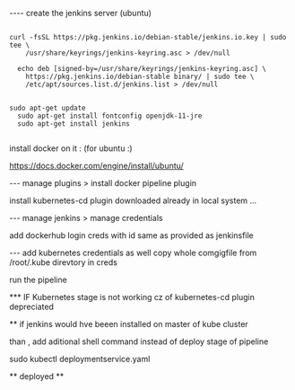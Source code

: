 ---- create the jenkins server (ubuntu)
```

curl -fsSL https://pkg.jenkins.io/debian-stable/jenkins.io.key | sudo tee \
    /usr/share/keyrings/jenkins-keyring.asc > /dev/null
  
  echo deb [signed-by=/usr/share/keyrings/jenkins-keyring.asc] \
    https://pkg.jenkins.io/debian-stable binary/ | sudo tee \
    /etc/apt/sources.list.d/jenkins.list > /dev/null
    
    
sudo apt-get update
  sudo apt-get install fontconfig openjdk-11-jre
  sudo apt-get install jenkins
  
```  

install docker on it : (for ubuntu :)

https://docs.docker.com/engine/install/ubuntu/

--- manage plugins > install docker pipeline plugin

install kubernetes-cd plugin downloaded already in local system ...

--- manage jenkins > manage credentials

add dockerhub login creds with id same as provided as jenkinsfile

--- add kubernetes credentials as well
copy whole comgigfile from /root/.kube direvtory in creds

run the pipeline



*** IF Kubernetes stage is not working cz of kubernetes-cd plugin depreciated


** if jenkins would hve beeen installed on master of kube cluster

than , add aditional shell command instead of deploy stage of pipeline


sudo kubectl deploymentservice.yaml

** deployed **

